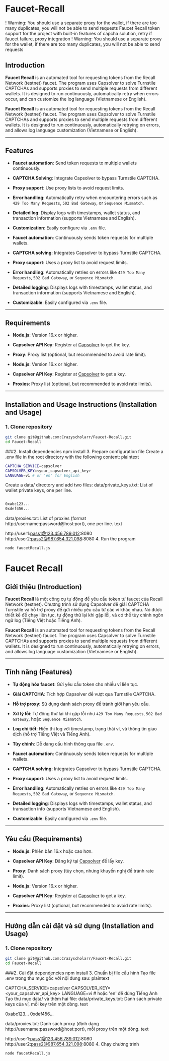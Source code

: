 # Faucet-Recall
! Warning: You should use a separate proxy for the wallet, if there are too many duplicates, you will not be able to send requests
Faucet Recall token support for the project with built-in features of capcha solution, retry if faucet failure, proxy integration
! Warning: You should use a separate proxy for the wallet, if there are too many duplicates, you will not be able to send requests
## Introduction

**Faucet Recall** is an automated tool for requesting tokens from the Recall Network (testnet) faucet. The program uses Capsolver to solve Turnstile CAPTCHAs and supports proxies to send multiple requests from different wallets. It is designed to run continuously, automatically retry when errors occur, and can customize the log language (Vietnamese or English).

**Faucet Recall** is an automated tool for requesting tokens from the Recall Network (testnet) faucet. The program uses Capsolver to solve Turnstile CAPTCHAs and supports proxies to send multiple requests from different wallets. It is designed to run continuously, automatically retrying on errors, and allows log language customization (Vietnamese or English).

---

## Features

- **Faucet automation**: Send token requests to multiple wallets continuously.

- **CAPTCHA Solving**: Integrate Capsolver to bypass Turnstile CAPTCHA.

- **Proxy support**: Use proxy lists to avoid request limits.

- **Error handling**: Automatically retry when encountering errors such as `429 Too Many Requests`, `502 Bad Gateway`, or `Sequence Mismatch`.

- **Detailed log**: Display logs with timestamps, wallet status, and transaction information (supports Vietnamese and English).

- **Customization**: Easily configure via `.env` file.

- **Faucet automation**: Continuously sends token requests for multiple wallets.
- **CAPTCHA solving**: Integrates Capsolver to bypass Turnstile CAPTCHA.
- **Proxy support**: Uses a proxy list to avoid request limits.
- **Error handling**: Automatically retries on errors like `429 Too Many Requests`, `502 Bad Gateway`, or `Sequence Mismatch`.
- **Detailed logging**: Displays logs with timestamps, wallet status, and transaction information (supports Vietnamese and English).
- **Customizable**: Easily configured via `.env` file.

---

## Requirements

- **Node.js**: Version 16.x or higher.
- **Capsolver API Key**: Register at [Capsolver](https://www.capsolver.com/) to get the key.
- **Proxy**: Proxy list (optional, but recommended to avoid rate limit).

- **Node.js**: Version 16.x or higher.
- **Capsolver API Key**: Register at [Capsolver](https://www.capsolver.com/) to get a key.
- **Proxies**: Proxy list (optional, but recommended to avoid rate limits).

---

## Installation and Usage Instructions (Installation and Usage)

### 1. Clone repository
```bash
git clone git@github.com:Crazyscholarr/Faucet-Recall.git
cd Faucet-Recall
```
###2. Install dependencies
npm install
3. Prepare configuration file
Create a .env file in the root directory with the following content:
plaintext
```bash
CAPTCHA_SERVICE=capsolver
CAPSOLVER_KEY=<your_capsolver_api_key>
LANGUAGE=vi # or 'en' for English
```
Create a data/ directory and add two files:
data/private_keys.txt: List of wallet private keys, one per line.
```bash

0xabc123...
0xdef456...
```
data/proxies.txt: List of proxies (format http://username:password@host:port), one per line.
text

http://user1:pass1@123.456.789.012:8080
http://user2:pass2@987.654.321.098:8080
4. Run the program
```bash
node faucetRecall.js
```
# Faucet Recall


## Giới thiệu (Introduction)

**Faucet Recall** là một công cụ tự động để yêu cầu token từ faucet của Recall Network (testnet). Chương trình sử dụng Capsolver để giải CAPTCHA Turnstile và hỗ trợ proxy để gửi nhiều yêu cầu từ các ví khác nhau. Nó được thiết kế để chạy liên tục, tự động thử lại khi gặp lỗi, và có thể tùy chỉnh ngôn ngữ log (Tiếng Việt hoặc Tiếng Anh).

**Faucet Recall** is an automated tool for requesting tokens from the Recall Network (testnet) faucet. The program uses Capsolver to solve Turnstile CAPTCHAs and supports proxies to send multiple requests from different wallets. It is designed to run continuously, automatically retrying on errors, and allows log language customization (Vietnamese or English).

---

## Tính năng (Features)

- **Tự động hóa faucet**: Gửi yêu cầu token cho nhiều ví liên tục.
- **Giải CAPTCHA**: Tích hợp Capsolver để vượt qua Turnstile CAPTCHA.
- **Hỗ trợ proxy**: Sử dụng danh sách proxy để tránh giới hạn yêu cầu.
- **Xử lý lỗi**: Tự động thử lại khi gặp lỗi như `429 Too Many Requests`, `502 Bad Gateway`, hoặc `Sequence Mismatch`.
- **Log chi tiết**: Hiển thị log với timestamp, trạng thái ví, và thông tin giao dịch (hỗ trợ Tiếng Việt và Tiếng Anh).
- **Tùy chỉnh**: Dễ dàng cấu hình thông qua file `.env`.

- **Faucet automation**: Continuously sends token requests for multiple wallets.
- **CAPTCHA solving**: Integrates Capsolver to bypass Turnstile CAPTCHA.
- **Proxy support**: Uses a proxy list to avoid request limits.
- **Error handling**: Automatically retries on errors like `429 Too Many Requests`, `502 Bad Gateway`, or `Sequence Mismatch`.
- **Detailed logging**: Displays logs with timestamps, wallet status, and transaction info (supports Vietnamese and English).
- **Customizable**: Easily configured via `.env` file.

---

## Yêu cầu (Requirements)

- **Node.js**: Phiên bản 16.x hoặc cao hơn.
- **Capsolver API Key**: Đăng ký tại [Capsolver](https://www.capsolver.com/) để lấy key.
- **Proxy**: Danh sách proxy (tùy chọn, nhưng khuyến nghị để tránh rate limit).

- **Node.js**: Version 16.x or higher.
- **Capsolver API Key**: Register at [Capsolver](https://www.capsolver.com/) to get a key.
- **Proxies**: Proxy list (optional, but recommended to avoid rate limits).

---

## Hướng dẫn cài đặt và sử dụng (Installation and Usage)

### 1. Clone repository
```bash
git clone git@github.com:Crazyscholarr/Faucet-Recall.git
cd Faucet-Recall
```
###2. Cài đặt dependencies
  npm install 
3. Chuẩn bị file cấu hình
Tạo file .env trong thư mục gốc với nội dung sau:
plaintext

CAPTCHA_SERVICE=capsolver
CAPSOLVER_KEY=<your_capsolver_api_key>
LANGUAGE=vi  # hoặc 'en' để dùng Tiếng Anh
Tạo thư mục data/ và thêm hai file:
data/private_keys.txt: Danh sách private keys của ví, mỗi key trên một dòng.
text

0xabc123...
0xdef456...

data/proxies.txt: Danh sách proxy (định dạng http://username:password@host:port), mỗi proxy trên một dòng.
text

http://user1:pass1@123.456.789.012:8080
http://user2:pass2@987.654.321.098:8080
4. Chạy chương trình
```bash
node faucetRecall.js
```
